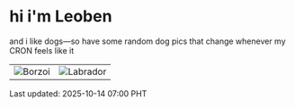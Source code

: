 # hi i'm Leoben

and i like dogs—so have some random dog pics that change whenever my CRON feels like it

|  |  |
|--------|----------|
| ![Borzoi](https://random-dog-vercel.vercel.app/api/random-borzoi?v=1760396450) | ![Labrador](https://random-dog-vercel.vercel.app/api/random-labrador?v=1760396450) |

Last updated: 2025-10-14 07:00 PHT
